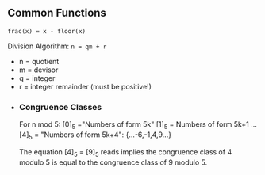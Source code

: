 ## Common Functions
``frac(x) = x - floor(x)``

Division Algorithm: ``n = qm + r``
* n = quotient
* m = devisor
* q = integer
* r = integer remainder (must be positive!)
- ### Congruence Classes
  For n mod 5:
  $[0]_5$ ="Numbers of form 5k"
  $[1]_5$ = Numbers of form 5k+1
  ...
  $[4]_5$ = "Numbers of form 5k+4": {...-6,-1,4,9...}
  
  The equation $[4]_5$ = $[9]_5$ reads implies the congruence class of 4 modulo 5 is equal to the congruence class of 9 modulo 5.